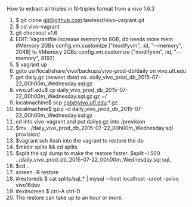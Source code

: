 How to extract all triples in N-triples format from a vivo 1.6.3

1. $ git clone git@github.com:lawlesst/vivo-vagrant.git
2. $ cd vivo-vagrant
3. git checkout v1.6
4. EDIT: Vagrantfile increase memory to 8GB, db needs more mem
  #Memory 2GBs
  config.vm.customize ["modifyvm", :id, "--memory", 2048]
  to
  #Memory 2GBs
  config.vm.customize ["modifyvm", :id, "--memory", 8192]
5. $ vagrant up
6. goto usr/local/share/vivo/backups/vivo-prod-db/daily on vivo.ufl.edu
7. get daily.gz (newest date) ex. daily_vivo_prod_db_2015-07-22_00h00m_Wednesday.sql.gz
8. vivo.ufl.edu$ cp daily_vivo_prod_db_2015-07-22_00h00m_Wednesday.sql.gz.gz ~/
9. localmachine$ scp cpb@vivo.ufl.edu:*.gz .
 10.  localmachine$ gzip -d daily_vivo_prod_db_2015-07-22_00h00m_Wednesday.sql.gz
11. cd into vivo-vagrant and put dailys.gz into /provision
12. $mv ../daily_vivo_prod_db_2015-07-22_00h00m_Wednesday.sql provision/
13. $vagrant ssh #ssh into the vagrant to restore the db
14. $mkdir splits && cd splits
15. $split the sql dump to make the restore faster.
    $split -l 500 ../daily_vivo_prod_db_2015-07-22_00h00m_Wednesday.sql sql_
16. $cd ..
17. screen -R restore
18. #restoredb $ cat splits/sql_* | mysql --host localhost -uroot -pvivo vivo16dev
19. #exitscreen $ ctrl-A ctrl-D
20. The restore can take up to an hour or more.
